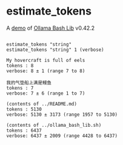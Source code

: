 # estimate_tokens

A [demo](../README.md#demos) of [Ollama Bash Lib](https://github.com/attogram/ollama-bash-lib) v0.42.2
```

estimate_tokens "string"
estimate_tokens "string" 1 (verbose)

My hovercraft is full of eels
tokens : 8
verbose: 8 ± 1 (range 7 to 8)

我的气垫船上满是鳗鱼
tokens : 7
verbose: 7 ± 6 (range 1 to 7)

(contents of ../README.md)
tokens : 5130
verbose: 5130 ± 3173 (range 1957 to 5130)

(contents of ../ollama_bash_lib.sh)
tokens : 6437
verbose: 6437 ± 2009 (range 4428 to 6437)
```
